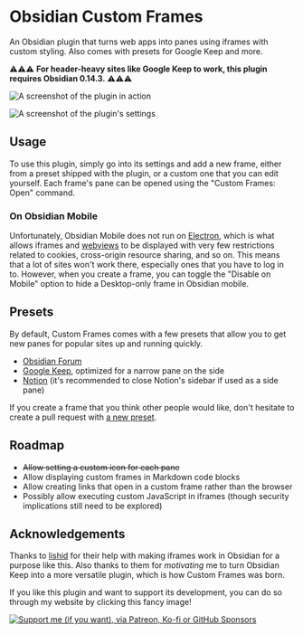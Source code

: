 # Obsidian Custom Frames
An Obsidian plugin that turns web apps into panes using iframes with custom styling. Also comes with presets for Google Keep and more.

⚠️⚠️⚠️ **For header-heavy sites like Google Keep to work, this plugin requires Obsidian 0.14.3.** ⚠️⚠️⚠️

![A screenshot of the plugin in action](https://raw.githubusercontent.com/Ellpeck/ObsidianCustomFrames/master/screenshot.png)

![A screenshot of the plugin's settings](https://raw.githubusercontent.com/Ellpeck/ObsidianCustomFrames/master/settings.png)

## Usage
To use this plugin, simply go into its settings and add a new frame, either from a preset shipped with the plugin, or a custom one that you can edit yourself. Each frame's pane can be opened using the "Custom Frames: Open" command.

### On Obsidian Mobile
Unfortunately, Obsidian Mobile does not run on [Electron](https://www.electronjs.org/), which is what allows iframes and [webviews](https://www.electronjs.org/docs/latest/api/webview-tag) to be displayed with very few restrictions related to cookies, cross-origin resource sharing, and so on. This means that a lot of sites won't work there, especially ones that you have to log in to. However, when you create a frame, you can toggle the "Disable on Mobile" option to hide a Desktop-only frame in Obsidian mobile.

## Presets
By default, Custom Frames comes with a few presets that allow you to get new panes for popular sites up and running quickly.
- [Obsidian Forum](https://forum.obsidian.md/)
- [Google Keep](https://keep.google.com), optimized for a narrow pane on the side
- [Notion](https://www.notion.so/) (it's recommended to close Notion's sidebar if used as a side pane)

If you create a frame that you think other people would like, don't hesitate to create a pull request with [a new preset](https://github.com/Ellpeck/ObsidianCustomFrames/blob/master/src/settings.ts#L5).

## Roadmap
- ~~Allow setting a custom icon for each pane~~
- Allow displaying custom frames in Markdown code blocks
- Allow creating links that open in a custom frame rather than the browser
- Possibly allow executing custom JavaScript in iframes (though security implications still need to be explored)

## Acknowledgements
Thanks to [lishid](https://github.com/lishid) for their help with making iframes work in Obsidian for a purpose like this. Also thanks to them for *motivating* me to turn Obsidian Keep into a more versatile plugin, which is how Custom Frames was born.

If you like this plugin and want to support its development, you can do so through my website by clicking this fancy image!

[![Support me (if you want), via Patreon, Ko-fi or GitHub Sponsors](https://ellpeck.de/res/generalsupport.png)](https://ellpeck.de/support)